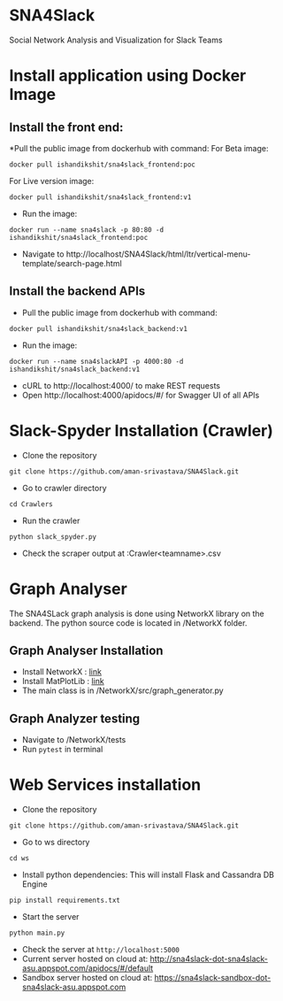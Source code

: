 # SNA4Slack
Social Network Analysis and Visualization for Slack Teams

# Install application using Docker Image
## Install the front end:

*Pull the public image from dockerhub with command:
For Beta image: 
```
docker pull ishandikshit/sna4slack_frontend:poc
```
For Live version image:
```
docker pull ishandikshit/sna4slack_frontend:v1
```
* Run the image:
```
docker run --name sna4slack -p 80:80 -d ishandikshit/sna4slack_frontend:poc
```
* Navigate to http://localhost/SNA4Slack/html/ltr/vertical-menu-template/search-page.html

## Install the backend APIs 
* Pull the public image from dockerhub with command:
```
docker pull ishandikshit/sna4slack_backend:v1
```
* Run the image:
```
docker run --name sna4slackAPI -p 4000:80 -d ishandikshit/sna4slack_backend:v1
```
* cURL to http://localhost:4000/ to make REST requests
* Open http://localhost:4000/apidocs/#/ for Swagger UI of all APIs


# Slack-Spyder Installation (Crawler)
* Clone the repository
```
git clone https://github.com/aman-srivastava/SNA4Slack.git
```
* Go to crawler directory
```
cd Crawlers
```
* Run the crawler
```
python slack_spyder.py
```
* Check the scraper output at :Crawler\<teamname>.csv

# Graph Analyser
The SNA4SLack graph analysis is done using NetworkX library on the backend. The python source code is located in /NetworkX folder.

## Graph Analyser Installation
* Install NetworkX  : [link](https://networkx.github.io/documentation/stable/install.html)
* Install MatPlotLib : [link](https://matplotlib.org/users/installing.html)
* The main class is in /NetworkX/src/graph_generator.py

## Graph Analyzer testing
* Navigate to /NetworkX/tests
* Run `pytest` in terminal

# Web Services installation
* Clone the repository
```
git clone https://github.com/aman-srivastava/SNA4Slack.git
```
* Go to ws directory
```
cd ws
```
* Install python dependencies: This will install Flask and Cassandra DB Engine
```
pip install requirements.txt
```
* Start the server
```
python main.py
```
* Check the server at ```http://localhost:5000```
* Current server hosted on cloud at: http://sna4slack-dot-sna4slack-asu.appspot.com/apidocs/#/default
* Sandbox server hosted on cloud at: https://sna4slack-sandbox-dot-sna4slack-asu.appspot.com
